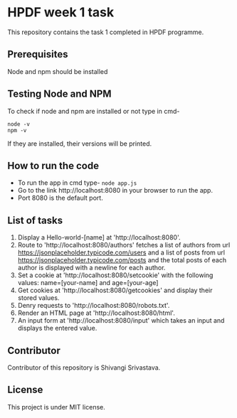 HPDF week 1 task
===============
This repository contains the task 1 completed in HPDF programme.

Prerequisites
--------------
 Node and npm should be installed

Testing Node and NPM
--------------------
To check if node and npm are installed or not type in cmd-

    node -v 
    npm -v

If they are installed, their versions will be printed.

How to run the code 
-------------------
* To run the app in cmd type- `node app.js`
* Go to the link http://localhost:8080 in your browser to run the app.
* Port 8080 is the default port.

List of tasks
--------------
1. Display a Hello-world-[name] at 'http://localhost:8080'.
2. Route to 'http://localhost:8080/authors' fetches a list of authors from url  https://jsonplaceholder.typicode.com/users and a list of posts from url  https://jsonplaceholder.typicode.com/posts and the total posts of each author is displayed with a newline for each author.
3. Set a cookie at 'http://localhost:8080/setcookie' with the following values: name=[your-name] and age=[your-age]
4. Get cookies at 'http://localhost:8080/getcookies' and display their stored values.
5. Denry requests to 'http://localhost:8080/robots.txt'.
6. Render an HTML page at 'http://localhost:8080/html'.
7. An input form at 'http://localhost:8080/input' which takes an input and displays the entered value.

Contributor
---------------
Contributor of this repository is Shivangi Srivastava.

License
--------
This project is under MIT license. 



